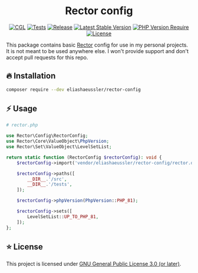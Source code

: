 <div align="center">

# Rector config

[![CGL](https://github.com/eliashaeussler/rector-config/actions/workflows/cgl.yaml/badge.svg)](https://github.com/eliashaeussler/rector-config/actions/workflows/cgl.yaml)
[![Tests](https://github.com/eliashaeussler/rector-config/actions/workflows/tests.yaml/badge.svg)](https://github.com/eliashaeussler/rector-config/actions/workflows/tests.yaml)
[![Release](https://github.com/eliashaeussler/rector-config/actions/workflows/release.yaml/badge.svg)](https://github.com/eliashaeussler/rector-config/actions/workflows/release.yaml)
[![Latest Stable Version](http://poser.pugx.org/eliashaeussler/rector-config/v)](https://packagist.org/packages/eliashaeussler/rector-config)
[![PHP Version Require](http://poser.pugx.org/eliashaeussler/rector-config/require/php)](https://packagist.org/packages/eliashaeussler/rector-config)
[![License](http://poser.pugx.org/eliashaeussler/rector-config/license)](LICENSE)

</div>

This package contains basic [Rector](https://github.com/rectorphp/rector)
config for use in my personal projects. It is not meant to be used anywhere else.
I won't provide support and don't accept pull requests for this repo.

## 🔥 Installation

```bash
composer require --dev eliashaeussler/rector-config
```

## ⚡ Usage

```php
# rector.php

use Rector\Config\RectorConfig;
use Rector\Core\ValueObject\PhpVersion;
use Rector\Set\ValueObject\LevelSetList;

return static function (RectorConfig $rectorConfig): void {
    $rectorConfig->import('vendor/eliashaeussler/rector-config/rector.dist.php');

    $rectorConfig->paths([
        __DIR__.'/src',
        __DIR__.'/tests',
    ]);

    $rectorConfig->phpVersion(PhpVersion::PHP_81);

    $rectorConfig->sets([
        LevelSetList::UP_TO_PHP_81,
    ]);
};
```

## ⭐ License

This project is licensed under [GNU General Public License 3.0 (or later)](LICENSE).
